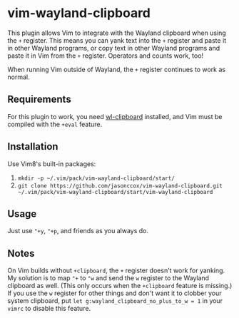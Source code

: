 # vim-wayland-clipboard

This plugin allows Vim to integrate with the Wayland clipboard when using the `+` register. This means you can yank text into the `+` register and paste it in other Wayland programs, or copy text in other Wayland programs and paste it in Vim from the `+` register. Operators and counts work, too!

When running Vim outside of Wayland, the `+` register continues to work as normal.

## Requirements

For this plugin to work, you need [wl-clipboard](https://github.com/bugaevc/wl-clipboard) installed, and Vim must be compiled with the `+eval` feature.

## Installation

Use Vim8's built-in packages:

1. `mkdir -p ~/.vim/pack/vim-wayland-clipboard/start/`
2. `git clone https://github.com/jasonccox/vim-wayland-clipboard.git ~/.vim/pack/vim-wayland-clipboard/start/vim-wayland-clipboard`

## Usage

Just use `"+y`, `"+p`, and friends as you always do.

## Notes

On Vim builds without `+clipboard`, the `+` register doesn't work for yanking. My solution is to map `"+` to `"w` and send the `w` register to the Wayland clipboard as well. (This only occurs when the `+clipboard` feature is missing.) If you use the `w` register for other things and don't want it to clobber your system clipboard, put `let g:wayland_clipboard_no_plus_to_w = 1` in your `vimrc` to disable this feature.
